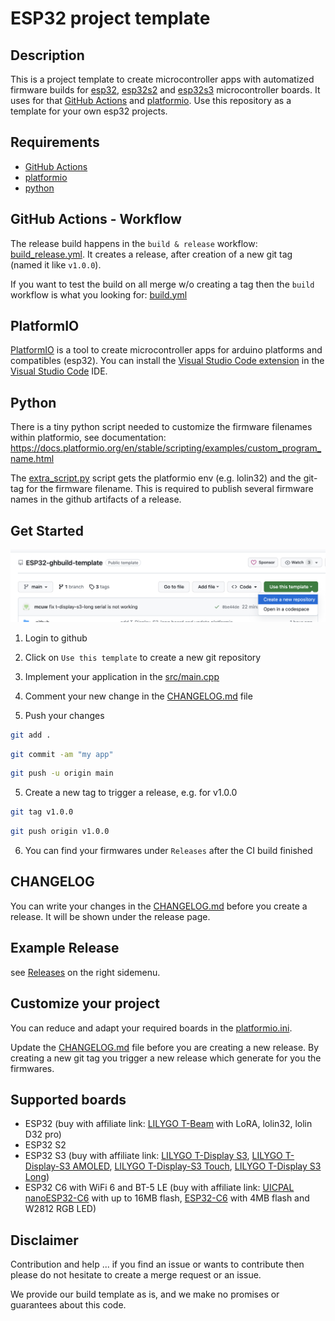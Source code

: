 # ESP32 project template

## Description

This is a project template to create microcontroller apps with automatized firmware builds for [esp32](https://www.espressif.com/en/products/socs/esp32), [esp32s2](https://www.espressif.com/en/products/socs/esp32-s2) and [esp32s3](https://www.espressif.com/en/products/socs/esp32-s3) microcontroller boards. It uses for that [GitHub Actions](https://github.com/features/actions) and [platformio](https://platformio.org/). Use this repository as a template for your own esp32 projects.

## Requirements

- [GitHub Actions](https://github.com/features/actions)
- [platformio](https://platformio.org/)
- [python](https://www.python.org/)

## GitHub Actions - Workflow

The release build happens in the `build & release` workflow: [build_release.yml](.github/workflows/build_release.yml).
It creates a release, after creation of a new git tag (named it like `v1.0.0`).

If you want to test the build on all merge w/o creating a tag then the `build` workflow is what you looking for: [build.yml](.github/workflows/build.yml)

## PlatformIO

[PlatformIO](https://platformio.org/) is a tool to create microcontroller apps for arduino platforms and compatibles (esp32). You can install the [Visual Studio Code extension](https://platformio.org/install/ide?install=vscode) in the [Visual Studio Code](https://code.visualstudio.com/) IDE.

## Python

There is a tiny python script needed to customize the firmware filenames within platformio, see documentation: https://docs.platformio.org/en/stable/scripting/examples/custom_program_name.html

The [extra_script.py](extra_script.py) script gets the platformio env (e.g. lolin32) and the git-tag for the firmware filename.
This is required to publish several firmware names in the github artifacts of a release.

## Get Started

<img src="doc/create-new-project-with-template.png" />

1. Login to github

2. Click on `Use this template` to create a new git repository
3. Implement your application in the [src/main.cpp](src/main.cpp)
4. Comment your new change in the [CHANGELOG.md](CHANGELOG.md) file
5. Push your changes

```sh
git add .
```

```sh
git commit -am "my app"
```

```sh
git push -u origin main
```

5. Create a new tag to trigger a release, e.g. for v1.0.0

```sh
git tag v1.0.0
```

```sh
git push origin v1.0.0
```

6. You can find your firmwares under `Releases` after the CI build finished

## CHANGELOG

You can write your changes in the [CHANGELOG.md](CHANGELOG.md) before you create a release. It will be shown under the release page.

## Example Release

see [Releases](https://github.com/mcuw/esp-ghbuild-template/releases) on the right sidemenu.

## Customize your project

You can reduce and adapt your required boards in the [platformio.ini](platformio.ini).

Update the [CHANGELOG.md](CHANGELOG.md) file before you are creating a new release. By creating a new git tag you trigger a new release which generate for you the firmwares.

## Supported boards

- ESP32 (buy with affiliate link: [LILYGO T-Beam](https://s.click.aliexpress.com/e/_DBzslDV) with LoRA, lolin32, lolin D32 pro)
- ESP32 S2
- ESP32 S3 (buy with affiliate link: [LILYGO T-Display S3](https://s.click.aliexpress.com/e/_DBmOMkn), [LILYGO T-Display-S3 AMOLED](https://s.click.aliexpress.com/e/_DmboYpZ), [LILYGO T-Display-S3 Touch](https://s.click.aliexpress.com/e/_DCBgPlV), [LILYGO T-Display S3 Long](https://s.click.aliexpress.com/e/_Dl6UVMx))
- ESP32 C6 with WiFi 6 and BT-5 LE (buy with affiliate link: [UICPAL nanoESP32-C6](https://s.click.aliexpress.com/e/_DdZ83IB) with up to 16MB flash, [ESP32-C6](https://s.click.aliexpress.com/e/_DeLjVMb) with 4MB flash and W2812 RGB LED)

## Disclaimer

Contribution and help ... if you find an issue or wants to contribute then please do not hesitate to create a merge request or an issue.

We provide our build template as is, and we make no promises or guarantees about this code.
